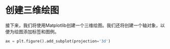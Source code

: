 # 创建三维绘图

接下来，我们将使用Matplotlib创建一个三维绘图。我们还将创建一个轴对象，以便为绘图添加标签和图例。

```python
ax = plt.figure().add_subplot(projection='3d')
```
